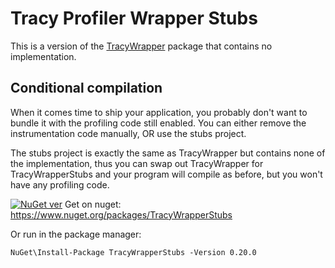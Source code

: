 # Tracy Profiler Wrapper Stubs

This is a version of the [TracyWrapper](https://www.nuget.org/packages/TracyWrapper) package that contains no implementation.

## Conditional compilation

When it comes time to ship your application, you probably don't want to bundle it with the profiling code still enabled. You can either remove the instrumentation code manually, OR use the stubs project.

The stubs project is exactly the same as TracyWrapper but contains none of the implementation, thus you can swap out TracyWrapper for TracyWrapperStubs and your program will compile as before, but you won't have any profiling code.

[![NuGet ver](https://img.shields.io/nuget/v/TracyWrapperStubs)](https://www.nuget.org/packages/TracyWrapperStubs)
Get on nuget: https://www.nuget.org/packages/TracyWrapperStubs

Or run in the package manager:

```
NuGet\Install-Package TracyWrapperStubs -Version 0.20.0
```
